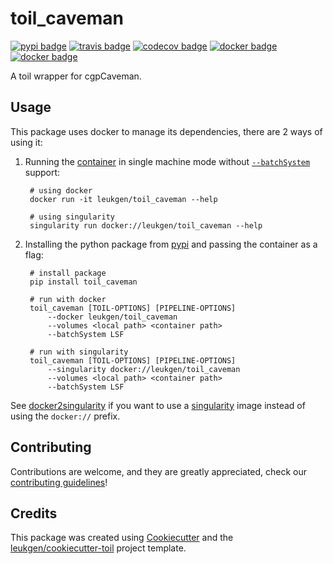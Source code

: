 # toil_caveman

[![pypi badge][pypi_badge]][pypi_base]
[![travis badge][travis_badge]][travis_base]
[![codecov badge][codecov_badge]][codecov_base]
[![docker badge][docker_badge]][docker_base]
[![docker badge][automated_badge]][docker_base]

A toil wrapper for cgpCaveman.

## Usage

This package uses docker to manage its dependencies, there are 2 ways of using it:

1. Running the [container][docker_base] in single machine mode without [`--batchSystem`] support:

        # using docker
        docker run -it leukgen/toil_caveman --help

        # using singularity
        singularity run docker://leukgen/toil_caveman --help

1. Installing the python package from [pypi][pypi_base] and passing the container as a flag:

        # install package
        pip install toil_caveman

        # run with docker
        toil_caveman [TOIL-OPTIONS] [PIPELINE-OPTIONS]
            --docker leukgen/toil_caveman
            --volumes <local path> <container path>
            --batchSystem LSF

        # run with singularity
        toil_caveman [TOIL-OPTIONS] [PIPELINE-OPTIONS]
            --singularity docker://leukgen/toil_caveman
            --volumes <local path> <container path>
            --batchSystem LSF

See [docker2singularity] if you want to use a [singularity] image instead of using the `docker://` prefix.

## Contributing

Contributions are welcome, and they are greatly appreciated, check our [contributing guidelines](.github/CONTRIBUTING.md)!

## Credits

This package was created using [Cookiecutter] and the
[leukgen/cookiecutter-toil] project template.

<!-- References -->
[singularity]: http://singularity.lbl.gov/
[docker2singularity]: https://github.com/singularityware/docker2singularity
[cookiecutter]: https://github.com/audreyr/cookiecutter
[leukgen/cookiecutter-toil]: https://github.com/leukgen/cookiecutter-toil
[`--batchSystem`]: http://toil.readthedocs.io/en/latest/developingWorkflows/batchSystem.html?highlight=BatchSystem

<!-- Badges -->
[docker_base]: https://hub.docker.com/r/leukgen/toil_caveman
[docker_badge]: https://img.shields.io/docker/build/leukgen/toil_caveman.svg
[automated_badge]: https://img.shields.io/docker/automated/leukgen/toil_caveman.svg
[codecov_badge]: https://codecov.io/gh/leukgen/toil_caveman/branch/master/graph/badge.svg
[codecov_base]: https://codecov.io/gh/leukgen/toil_caveman
[pypi_badge]: https://img.shields.io/pypi/v/toil_caveman.svg
[pypi_base]: https://pypi.python.org/pypi/toil_caveman
[travis_badge]: https://img.shields.io/travis/leukgen/toil_caveman.svg
[travis_base]: https://travis-ci.org/leukgen/toil_caveman
